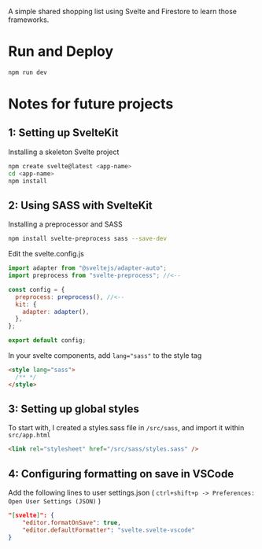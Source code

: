 A simple shared shopping list using Svelte and Firestore to learn those frameworks.



# Run and Deploy
```bash
npm run dev
```

# Notes for future projects
## 1: Setting up SvelteKit
Installing a skeleton Svelte project
```bash
npm create svelte@latest <app-name>
cd <app-name>
npm install
```

## 2: Using SASS with SvelteKit
Installing a preprocessor and SASS
```bash	
npm install svelte-preprocess sass --save-dev
```

Edit the svelte.config.js
```javascript	
import adapter from "@sveltejs/adapter-auto";
import preprocess from "svelte-preprocess"; //<--

const config = {
  preprocess: preprocess(), //<--
  kit: {
    adapter: adapter(),
  },
};

export default config;
```
In your svelte components, add `lang="sass"` to the style tag
```html
<style lang="sass">
  /** */
</style>
```
## 3: Setting up global styles
To start with, I created a styles.sass file in `/src/sass`, and import it within `src/app.html`
```html
<link rel="stylesheet" href="/src/sass/styles.sass" />
```

## 4: Configuring formatting on save in VSCode
Add the following lines to user settings.json
( `ctrl+shift+p -> Preferences: Open User Settings (JSON)` )
```json
"[svelte]": {
    "editor.formatOnSave": true,
    "editor.defaultFormatter": "svelte.svelte-vscode"
}
```
